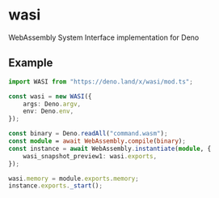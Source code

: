 # wasi

WebAssembly System Interface implementation for Deno

## Example

```typescript
import WASI from "https://deno.land/x/wasi/mod.ts";

const wasi = new WASI({
	args: Deno.argv,
	env: Deno.env,
});

const binary = Deno.readAll("command.wasm");
const module = await WebAssembly.compile(binary);
const instance = await WebAssembly.instantiate(module, {
	wasi_snapshot_preview1: wasi.exports,
});

wasi.memory = module.exports.memory;
instance.exports._start();
```
